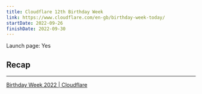 ```yaml
---
title: Cloudflare 12th Birthday Week
link: https://www.cloudflare.com/en-gb/birthday-week-today/
startDate: 2022-09-26
finishDate: 2022-09-30
---
```

Launch page: Yes

## Recap

- - -

[Birthday Week 2022 | Cloudflare](https://www.cloudflare.com/en-gb/birthday-week-today/)